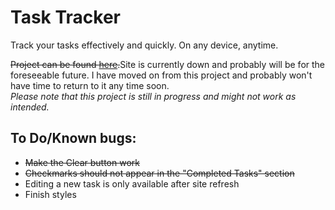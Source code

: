 # Task Tracker
Track your tasks effectively and quickly. On any device, anytime.

~~Project can be found [here](https://dev.simdesu.tech).~~Site is currently down and probably will be for the foreseeable future. I have moved on from this project and probably won't have time to return to it any time soon.<br>
*Please note that this project is still in progress and might not work as intended.*

## To Do/Known bugs:
- ~~Make the Clear button work~~
- ~~Checkmarks should not appear in the "Completed Tasks" section~~
- Editing a new task is only available after site refresh
- Finish styles 
